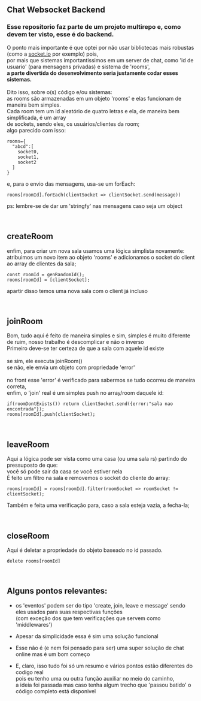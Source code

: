## Chat Websocket Backend
### Esse repositorio faz parte de um projeto multirepo e, como devem ter visto, esse é do backend.
O ponto mais importante é que optei por não usar bibliotecas mais robustas (como a [socket.io](https://socket.io/) por exemplo) pois,<br>
por mais que sistemas importantissimos em um server de chat, como 'id de usuario' (para mensagens privadas) e sistema de 'rooms', <br>
**a parte divertida do desenvolvimento seria justamente codar esses sistemas.**<br>
<br>
Dito isso, sobre o(s) código e/ou sistemas:<br>
as rooms são armazenadas em um objeto 'rooms' e elas funcionam de maneira bem simples.<br>
Cada room tem um id aleatório de quatro letras e ela, de maneira bem simplificada, é um array<br>
de sockets, sendo eles, os usuários/clientes da room;<br>
algo parecido com isso:
``` 
rooms={
  "abcd":[
    socket0,
    socket1,
    socket2
  ]
}
```
e, para o envio das mensagens, usa-se um forEach:<br>
```
rooms[roomId].forEach(clientSocket => clientSocket.send(message))
```
ps: lembre-se de dar um 'stringfy' nas mensagens caso seja um object

<br>

## createRoom
enfim, para criar um nova sala usamos uma lógica simplista novamente:
atribuimos um novo item ao objeto 'rooms' e adicionamos o socket do client ao array de clientes da sala;
```
const roomId = genRandomId();
rooms[roomId] = [clientSocket];
```
apartir disso temos uma nova sala com o client já incluso

<br>

## joinRoom
Bom, tudo aqui é feito de maneira simples e sim, simples é muito diferente de ruim, nosso trabalho é descomplicar e não o inverso<br>
Primeiro deve-se ter certeza de que a sala com aquele id existe<br><br>
se sim, ele executa joinRoom()<br>
se não, ele envia um objeto com propriedade 'error'<br><br>
no front esse 'error' é verificado para sabermos se tudo ocorreu de maneira correta,<br>
enfim, o 'join' real é um simples push no array/room daquele id:
```
if(roomDontExists()) return clientSocket.send({error:"sala nao encontrada"});
rooms[roomId].push(clientSocket);
```
<br>

## leaveRoom
Aqui a lógica pode ser vista como uma casa (ou uma sala rs) partindo do pressuposto de que:<br>
você só pode sair da casa se você estiver nela<br>
É feito um filtro na sala e removemos o socket do cliente do array:
```
rooms[roomId] = rooms[roomId].filter(roomSocket => roomSocket != clientSocket);
```
Também e feita uma verificação para, caso a sala esteja vazia, a fecha-la;

<br>

## closeRoom
Aqui é deletar a propriedade do objeto baseado no id passado.
```
delete rooms[roomId]
```
<br>

## Alguns pontos relevantes:
- os 'eventos' podem ser do tipo 'create, join, leave e message' sendo eles usados para suas respectivas funções<br>
(com exceção dos que tem verificações que servem como 'middlewares')

- Apesar da simplicidade essa é sim uma solução funcional
- Esse não é (e nem foi pensado para ser) uma super solução de chat online mas é um bom começo
- E, claro, isso tudo foi só um resumo e vários pontos estão diferentes do codigo real<br>
pois eu tenho uma ou outra função auxiliar no meio do caminho,<br>
a ideia foi passada mas caso tenha algum trecho que 'passou batido' o código completo está disponivel

